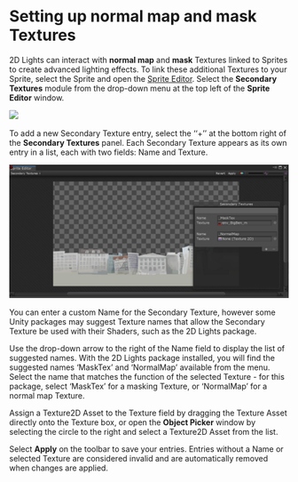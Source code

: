 # Setting up normal map and mask Textures

2D Lights can interact with __normal map__ and __mask__ Textures linked to Sprites to create advanced lighting effects. To link these additional Textures to your Sprite, select the Sprite and open the [Sprite Editor](https://docs.unity3d.com/Manual/SpriteEditor.html). Select the __Secondary Textures__ module from the drop-down menu at the top left of the __Sprite Editor__ window.

![](images\image_5.png)

To add a new Secondary Texture entry, select the ‘‘+’’ at the bottom right of the __Secondary Textures__ panel. Each Secondary Texture appears as its own entry in a list, each with two fields: Name and Texture. 

![](Images/2D/image_6.png)

You can enter a custom Name for the Secondary Texture, however some Unity packages may suggest Texture names that allow the Secondary Texture be used with their Shaders, such as the 2D Lights package.

Use the drop-down arrow to the right of the Name field to display the list of suggested names. With the 2D Lights package installed, you will find the suggested names ‘MaskTex’ and ‘NormalMap’ available from the menu. Select the name that matches the function of the selected Texture - for this package, select ‘MaskTex’ for a masking Texture, or ‘NormalMap’ for a normal map Texture. 

Assign a Texture2D Asset to the Texture field by dragging the Texture Asset directly onto the Texture box, or open the __Object Picker__ window by selecting the circle to the right and select a Texture2D Asset from the list.

Select __Apply__ on the toolbar to save your entries. Entries without a Name or selected Texture are considered invalid and are automatically removed when changes are applied.